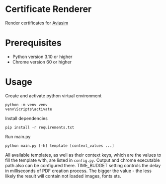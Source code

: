 # Certificate Renderer

Render certificates for [Aviasim](https://aviasim.com.ua)

# Prerequisites

- Python version 3.10 or higher
- Chrome version 60 or higher

# Usage

Create and activate python virtual environment
```shell
python -m venv venv
venv\Scripts\activate
```

Install dependencies
```shell
pip install -r requirements.txt
```

Run main.py
```shell
python main.py [-h] template [context_values ...]
```

All available templates, as well as their context keys, which are the values to fill the template with, are listed in
`config.py`. Output and chrome executable path also can be configured there. TIME_BUDGET setting controls the delay in
milliseconds of PDF creation process. The bigger the value - the less likely the result will contain not loaded images, 
fonts ets.